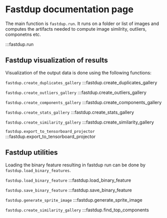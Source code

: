# Fastdup documentation page

The main function is `fastdup.run`. It runs on a folder or list of images and computes the artifacts needed to compute image similrity, outliers, componetns etc.

:::fastdup.run


## Fastdup visualization of results
Visualization of the output data is done using the following functions:

`fastdup.create_duplicates_gallery`
:::fastdup.create_duplicates_gallery

`fastdup.create_outliers_gallery`
:::fastdup.create_outliers_gallery

`fastdup.create_components_gallery`
:::fastdup.create_components_gallery

`fastdup.create_stats_gallery`
:::fastdup.create_stats_gallery

`fastdup.create_similarity_gallery`
:::fastdup.create_similarity_gallery

`fastdup.export_to_tensorboard_projector`
:::fastdup.export_to_tensorboard_projector

## Fastdup utilities
Loading the binary feature resulting in fastdup run can be done by `fastdup.load_binary_features`.

`fastdup.load_binary_feature`
:::fastdup.load_binary_feature

`fastdup.save_binary_feature`
:::fastdup.save_binary_feature

`fastdup.generate_sprite_image`
:::fastdup.generate_sprite_image

`fastdup.create_similarity_gallery`
:::fastdup.find_top_components




